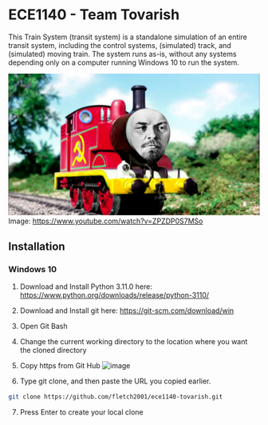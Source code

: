 # ECE1140 - Team Tovarish

This Train System (transit system) is a standalone simulation of an entire transit system, including the control systems, (simulated) track, and (simulated) moving train. The system runs as-is, without any systems depending only on a computer running Windows 10 to run the system.

![Image of Tovarish the Tank Engine](maxresdefault.jpg)
Image: https://www.youtube.com/watch?v=ZPZDP0S7MSo

## Installation

### Windows 10
1. Download and Install Python 3.11.0 here: https://www.python.org/downloads/release/python-3110/
   
2. Download and Install git here: https://git-scm.com/download/win

3. Open Git Bash

4. Change the current working directory to the location where you want the cloned directory

5. Copy https from Git Hub
![image](https://github.com/fletch2001/ece1140-tovarish/assets/105997622/78006012-11b2-4af3-a7ff-81b2f829c98d)

6. Type git clone, and then paste the URL you copied earlier.
```bash
git clone https://github.com/fletch2001/ece1140-tovarish.git
```

7. Press Enter to create your local clone
